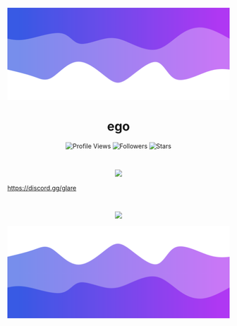 ![Header](./header.png)

<h1 align="center">ego</h1>
<a href="https://github.com/sinfuvl"></a>

<p align="center">
  <img height="25" src="https://api.visitorbadge.io/api/VisitorHit?user=sinfuvl&countColorcountColor&countColor=%23006EFF" alt="Profile Views"/>
  <img height="25" src="https://img.shields.io/github/followers/sinfuvl?color=4a12ba&style=for-the-badge&logo=github&label=Follow" alt="Followers"/>
  <img height="25" src="https://img.shields.io/github/stars/sinfuvl?color=f429ff&style=for-the-badge&logo=github&label=Stars" alt="Stars"/>
</p>
<br>
<p align="center">
    <img src="https://skillicons.dev/icons?i=py,js,nodejs,html,cs"/>
</p>

https://discord.gg/glare

<br>

<p align="center">
  <img src="https://github-readme-stats.vercel.app/api/?username=sinfuvl&title_color=674fc9&text_color=9f9f9f&show_icons=true&bg_color=00000000&hide_border=true&icon_color=674fc9&hide_title=true&count_private=true" />
</p>

![Footer](./footer.png)
